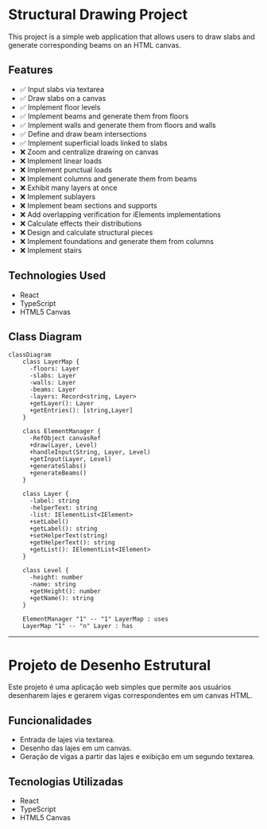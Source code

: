 # Structural Drawing Project

This project is a simple web application that allows users to draw slabs and generate corresponding beams on an HTML canvas.

## Features

- ✅ Input slabs via textarea
- ✅ Draw slabs on a canvas
- ✅ Implement floor levels
- ✅ Implement beams and generate them from floors
- ✅ Implement walls and generate them from floors and walls
- ✅ Define and draw beam intersections
- ✅ Implement superficial loads linked to slabs
- ❌ Zoom and centralize drawing on canvas
- ❌ Implement linear loads
- ❌ Implement punctual loads
- ❌ Implement columns and generate them from beams
- ❌ Exhibit many layers at once
- ❌ Implement sublayers
- ❌ Implement beam sections and supports
- ❌ Add overlapping verification for iElements implementations
- ❌ Calculate effects their distributions
- ❌ Design and calculate structural pieces
- ❌ Implement foundations and generate them from columns
- ❌ Implement stairs

## Technologies Used

- React
- TypeScript
- HTML5 Canvas

## Class Diagram

```mermaid
classDiagram
    class LayerMap {
      -floors: Layer
      -slabs: Layer
      -walls: Layer
      -beams: Layer
      -layers: Record<string, Layer>
      +getLayer(): Layer
      +getEntries(): [string,Layer]
    }
    
    class ElementManager {
      -RefObject canvasRef
      +draw(Layer, Level)
      +handleInput(String, Layer, Level)
      +getInput(Layer, Level)
      +generateSlabs()
      +generateBeams()
    }
    
    class Layer {
      -label: string 
      -helperText: string
      -list: IElementList<IElement>
      +setLabel()
      +getLabel(): string
      +setHelperText(string)
      +getHelperText(): string
      +getList(): IElementList<IElement>
    }
    
    class Level {
      -height: number
      -name: string
      +getHeight(): number
      +getName(): string
    }
    
    ElementManager "1" -- "1" LayerMap : uses
    LayerMap "1" -- "n" Layer : has
```

----------

# Projeto de Desenho Estrutural

Este projeto é uma aplicação web simples que permite aos usuários desenharem lajes e gerarem vigas correspondentes em um canvas HTML.

## Funcionalidades

- Entrada de lajes via textarea.
- Desenho das lajes em um canvas.
- Geração de vigas a partir das lajes e exibição em um segundo textarea. 

## Tecnologias Utilizadas 

- React 
- TypeScript 
- HTML5 Canvas
